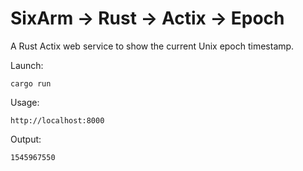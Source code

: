 # SixArm → Rust → Actix → Epoch

A Rust Actix web service to show the current Unix epoch timestamp.

Launch:

    cargo run

Usage:

    http://localhost:8000

Output:

    1545967550
